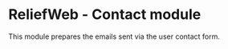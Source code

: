 ReliefWeb - Contact module
==========================

This module prepares the emails sent via the user contact form.

